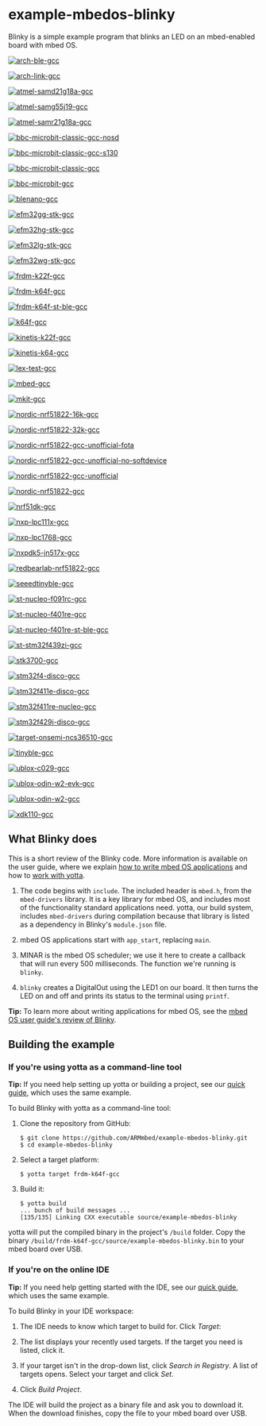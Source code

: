 # example-mbedos-blinky

Blinky is a simple example program that blinks an LED on an mbed-enabled board with mbed OS.

[![arch-ble-gcc](https://x1j4rqb9of.execute-api.us-west-2.amazonaws.com/badge/thegecko/example-mbedos-blinky/arch-ble-gcc?circle-token=29093fffa8e4086f715e03dd0e3a4c150ab09f9d)](http://yotta.mbed.com/#/target/arch-ble-gcc)

[![arch-link-gcc](https://x1j4rqb9of.execute-api.us-west-2.amazonaws.com/badge/thegecko/example-mbedos-blinky/arch-link-gcc?circle-token=29093fffa8e4086f715e03dd0e3a4c150ab09f9d)](http://yotta.mbed.com/#/target/arch-link-gcc)

[![atmel-samd21g18a-gcc](https://x1j4rqb9of.execute-api.us-west-2.amazonaws.com/badge/thegecko/example-mbedos-blinky/atmel-samd21g18a-gcc?circle-token=29093fffa8e4086f715e03dd0e3a4c150ab09f9d)](http://yotta.mbed.com/#/target/atmel-samd21g18a-gcc)

[![atmel-samg55j19-gcc](https://x1j4rqb9of.execute-api.us-west-2.amazonaws.com/badge/thegecko/example-mbedos-blinky/atmel-samg55j19-gcc?circle-token=29093fffa8e4086f715e03dd0e3a4c150ab09f9d)](http://yotta.mbed.com/#/target/atmel-samg55j19-gcc)

[![atmel-samr21g18a-gcc](https://x1j4rqb9of.execute-api.us-west-2.amazonaws.com/badge/thegecko/example-mbedos-blinky/atmel-samr21g18a-gcc?circle-token=29093fffa8e4086f715e03dd0e3a4c150ab09f9d)](http://yotta.mbed.com/#/target/atmel-samr21g18a-gcc)

[![bbc-microbit-classic-gcc-nosd](https://x1j4rqb9of.execute-api.us-west-2.amazonaws.com/badge/thegecko/example-mbedos-blinky/bbc-microbit-classic-gcc-nosd?circle-token=29093fffa8e4086f715e03dd0e3a4c150ab09f9d)](http://yotta.mbed.com/#/target/bbc-microbit-classic-gcc-nosd)

[![bbc-microbit-classic-gcc-s130](https://x1j4rqb9of.execute-api.us-west-2.amazonaws.com/badge/thegecko/example-mbedos-blinky/bbc-microbit-classic-gcc-s130?circle-token=29093fffa8e4086f715e03dd0e3a4c150ab09f9d)](http://yotta.mbed.com/#/target/bbc-microbit-classic-gcc-s130)

[![bbc-microbit-classic-gcc](https://x1j4rqb9of.execute-api.us-west-2.amazonaws.com/badge/thegecko/example-mbedos-blinky/bbc-microbit-classic-gcc?circle-token=29093fffa8e4086f715e03dd0e3a4c150ab09f9d)](http://yotta.mbed.com/#/target/bbc-microbit-classic-gcc)

[![bbc-microbit-gcc](https://x1j4rqb9of.execute-api.us-west-2.amazonaws.com/badge/thegecko/example-mbedos-blinky/bbc-microbit-gcc?circle-token=29093fffa8e4086f715e03dd0e3a4c150ab09f9d)](http://yotta.mbed.com/#/target/bbc-microbit-gcc)

[![blenano-gcc](https://x1j4rqb9of.execute-api.us-west-2.amazonaws.com/badge/thegecko/example-mbedos-blinky/blenano-gcc?circle-token=29093fffa8e4086f715e03dd0e3a4c150ab09f9d)](http://yotta.mbed.com/#/target/blenano-gcc)

[![efm32gg-stk-gcc](https://x1j4rqb9of.execute-api.us-west-2.amazonaws.com/badge/thegecko/example-mbedos-blinky/efm32gg-stk-gcc?circle-token=29093fffa8e4086f715e03dd0e3a4c150ab09f9d)](http://yotta.mbed.com/#/target/efm32gg-stk-gcc)

[![efm32hg-stk-gcc](https://x1j4rqb9of.execute-api.us-west-2.amazonaws.com/badge/thegecko/example-mbedos-blinky/efm32hg-stk-gcc?circle-token=29093fffa8e4086f715e03dd0e3a4c150ab09f9d)](http://yotta.mbed.com/#/target/efm32hg-stk-gcc)

[![efm32lg-stk-gcc](https://x1j4rqb9of.execute-api.us-west-2.amazonaws.com/badge/thegecko/example-mbedos-blinky/efm32lg-stk-gcc?circle-token=29093fffa8e4086f715e03dd0e3a4c150ab09f9d)](http://yotta.mbed.com/#/target/efm32lg-stk-gcc)

[![efm32wg-stk-gcc](https://x1j4rqb9of.execute-api.us-west-2.amazonaws.com/badge/thegecko/example-mbedos-blinky/efm32wg-stk-gcc?circle-token=29093fffa8e4086f715e03dd0e3a4c150ab09f9d)](http://yotta.mbed.com/#/target/efm32wg-stk-gcc)

[![frdm-k22f-gcc](https://x1j4rqb9of.execute-api.us-west-2.amazonaws.com/badge/thegecko/example-mbedos-blinky/frdm-k22f-gcc?circle-token=29093fffa8e4086f715e03dd0e3a4c150ab09f9d)](http://yotta.mbed.com/#/target/frdm-k22f-gcc)

[![frdm-k64f-gcc](https://x1j4rqb9of.execute-api.us-west-2.amazonaws.com/badge/thegecko/example-mbedos-blinky/frdm-k64f-gcc?circle-token=29093fffa8e4086f715e03dd0e3a4c150ab09f9d)](http://yotta.mbed.com/#/target/frdm-k64f-gcc)

[![frdm-k64f-st-ble-gcc](https://x1j4rqb9of.execute-api.us-west-2.amazonaws.com/badge/thegecko/example-mbedos-blinky/frdm-k64f-st-ble-gcc?circle-token=29093fffa8e4086f715e03dd0e3a4c150ab09f9d)](http://yotta.mbed.com/#/target/frdm-k64f-st-ble-gcc)

[![k64f-gcc](https://x1j4rqb9of.execute-api.us-west-2.amazonaws.com/badge/thegecko/example-mbedos-blinky/k64f-gcc?circle-token=29093fffa8e4086f715e03dd0e3a4c150ab09f9d)](http://yotta.mbed.com/#/target/k64f-gcc)

[![kinetis-k22f-gcc](https://x1j4rqb9of.execute-api.us-west-2.amazonaws.com/badge/thegecko/example-mbedos-blinky/kinetis-k22f-gcc?circle-token=29093fffa8e4086f715e03dd0e3a4c150ab09f9d)](http://yotta.mbed.com/#/target/kinetis-k22f-gcc)

[![kinetis-k64-gcc](https://x1j4rqb9of.execute-api.us-west-2.amazonaws.com/badge/thegecko/example-mbedos-blinky/kinetis-k64-gcc?circle-token=29093fffa8e4086f715e03dd0e3a4c150ab09f9d)](http://yotta.mbed.com/#/target/kinetis-k64-gcc)

[![lex-test-gcc](https://x1j4rqb9of.execute-api.us-west-2.amazonaws.com/badge/thegecko/example-mbedos-blinky/lex-test-gcc?circle-token=29093fffa8e4086f715e03dd0e3a4c150ab09f9d)](http://yotta.mbed.com/#/target/lex-test-gcc)

[![mbed-gcc](https://x1j4rqb9of.execute-api.us-west-2.amazonaws.com/badge/thegecko/example-mbedos-blinky/mbed-gcc?circle-token=29093fffa8e4086f715e03dd0e3a4c150ab09f9d)](http://yotta.mbed.com/#/target/mbed-gcc)

[![mkit-gcc](https://x1j4rqb9of.execute-api.us-west-2.amazonaws.com/badge/thegecko/example-mbedos-blinky/mkit-gcc?circle-token=29093fffa8e4086f715e03dd0e3a4c150ab09f9d)](http://yotta.mbed.com/#/target/mkit-gcc)

[![nordic-nrf51822-16k-gcc](https://x1j4rqb9of.execute-api.us-west-2.amazonaws.com/badge/thegecko/example-mbedos-blinky/nordic-nrf51822-16k-gcc?circle-token=29093fffa8e4086f715e03dd0e3a4c150ab09f9d)](http://yotta.mbed.com/#/target/nordic-nrf51822-16k-gcc)

[![nordic-nrf51822-32k-gcc](https://x1j4rqb9of.execute-api.us-west-2.amazonaws.com/badge/thegecko/example-mbedos-blinky/nordic-nrf51822-32k-gcc?circle-token=29093fffa8e4086f715e03dd0e3a4c150ab09f9d)](http://yotta.mbed.com/#/target/nordic-nrf51822-32k-gcc)

[![nordic-nrf51822-gcc-unofficial-fota](https://x1j4rqb9of.execute-api.us-west-2.amazonaws.com/badge/thegecko/example-mbedos-blinky/nordic-nrf51822-gcc-unofficial-fota?circle-token=29093fffa8e4086f715e03dd0e3a4c150ab09f9d)](http://yotta.mbed.com/#/target/nordic-nrf51822-gcc-unofficial-fota)

[![nordic-nrf51822-gcc-unofficial-no-softdevice](https://x1j4rqb9of.execute-api.us-west-2.amazonaws.com/badge/thegecko/example-mbedos-blinky/nordic-nrf51822-gcc-unofficial-no-softdevice?circle-token=29093fffa8e4086f715e03dd0e3a4c150ab09f9d)](http://yotta.mbed.com/#/target/nordic-nrf51822-gcc-unofficial-no-softdevice)

[![nordic-nrf51822-gcc-unofficial](https://x1j4rqb9of.execute-api.us-west-2.amazonaws.com/badge/thegecko/example-mbedos-blinky/nordic-nrf51822-gcc-unofficial?circle-token=29093fffa8e4086f715e03dd0e3a4c150ab09f9d)](http://yotta.mbed.com/#/target/nordic-nrf51822-gcc-unofficial)

[![nordic-nrf51822-gcc](https://x1j4rqb9of.execute-api.us-west-2.amazonaws.com/badge/thegecko/example-mbedos-blinky/nordic-nrf51822-gcc?circle-token=29093fffa8e4086f715e03dd0e3a4c150ab09f9d)](http://yotta.mbed.com/#/target/nordic-nrf51822-gcc)

[![nrf51dk-gcc](https://x1j4rqb9of.execute-api.us-west-2.amazonaws.com/badge/thegecko/example-mbedos-blinky/nrf51dk-gcc?circle-token=29093fffa8e4086f715e03dd0e3a4c150ab09f9d)](http://yotta.mbed.com/#/target/nrf51dk-gcc)

[![nxp-lpc111x-gcc](https://x1j4rqb9of.execute-api.us-west-2.amazonaws.com/badge/thegecko/example-mbedos-blinky/nxp-lpc111x-gcc?circle-token=29093fffa8e4086f715e03dd0e3a4c150ab09f9d)](http://yotta.mbed.com/#/target/nxp-lpc111x-gcc)

[![nxp-lpc1768-gcc](https://x1j4rqb9of.execute-api.us-west-2.amazonaws.com/badge/thegecko/example-mbedos-blinky/nxp-lpc1768-gcc?circle-token=29093fffa8e4086f715e03dd0e3a4c150ab09f9d)](http://yotta.mbed.com/#/target/nxp-lpc1768-gcc)

[![nxpdk5-jn517x-gcc](https://x1j4rqb9of.execute-api.us-west-2.amazonaws.com/badge/thegecko/example-mbedos-blinky/nxpdk5-jn517x-gcc?circle-token=29093fffa8e4086f715e03dd0e3a4c150ab09f9d)](http://yotta.mbed.com/#/target/nxpdk5-jn517x-gcc)

[![redbearlab-nrf51822-gcc](https://x1j4rqb9of.execute-api.us-west-2.amazonaws.com/badge/thegecko/example-mbedos-blinky/redbearlab-nrf51822-gcc?circle-token=29093fffa8e4086f715e03dd0e3a4c150ab09f9d)](http://yotta.mbed.com/#/target/redbearlab-nrf51822-gcc)

[![seeedtinyble-gcc](https://x1j4rqb9of.execute-api.us-west-2.amazonaws.com/badge/thegecko/example-mbedos-blinky/seeedtinyble-gcc?circle-token=29093fffa8e4086f715e03dd0e3a4c150ab09f9d)](http://yotta.mbed.com/#/target/seeedtinyble-gcc)

[![st-nucleo-f091rc-gcc](https://x1j4rqb9of.execute-api.us-west-2.amazonaws.com/badge/thegecko/example-mbedos-blinky/st-nucleo-f091rc-gcc?circle-token=29093fffa8e4086f715e03dd0e3a4c150ab09f9d)](http://yotta.mbed.com/#/target/st-nucleo-f091rc-gcc)

[![st-nucleo-f401re-gcc](https://x1j4rqb9of.execute-api.us-west-2.amazonaws.com/badge/thegecko/example-mbedos-blinky/st-nucleo-f401re-gcc?circle-token=29093fffa8e4086f715e03dd0e3a4c150ab09f9d)](http://yotta.mbed.com/#/target/st-nucleo-f401re-gcc)

[![st-nucleo-f401re-st-ble-gcc](https://x1j4rqb9of.execute-api.us-west-2.amazonaws.com/badge/thegecko/example-mbedos-blinky/st-nucleo-f401re-st-ble-gcc?circle-token=29093fffa8e4086f715e03dd0e3a4c150ab09f9d)](http://yotta.mbed.com/#/target/st-nucleo-f401re-st-ble-gcc)

[![st-stm32f439zi-gcc](https://x1j4rqb9of.execute-api.us-west-2.amazonaws.com/badge/thegecko/example-mbedos-blinky/st-stm32f439zi-gcc?circle-token=29093fffa8e4086f715e03dd0e3a4c150ab09f9d)](http://yotta.mbed.com/#/target/st-stm32f439zi-gcc)

[![stk3700-gcc](https://x1j4rqb9of.execute-api.us-west-2.amazonaws.com/badge/thegecko/example-mbedos-blinky/stk3700-gcc?circle-token=29093fffa8e4086f715e03dd0e3a4c150ab09f9d)](http://yotta.mbed.com/#/target/stk3700-gcc)

[![stm32f4-disco-gcc](https://x1j4rqb9of.execute-api.us-west-2.amazonaws.com/badge/thegecko/example-mbedos-blinky/stm32f4-disco-gcc?circle-token=29093fffa8e4086f715e03dd0e3a4c150ab09f9d)](http://yotta.mbed.com/#/target/stm32f4-disco-gcc)

[![stm32f411e-disco-gcc](https://x1j4rqb9of.execute-api.us-west-2.amazonaws.com/badge/thegecko/example-mbedos-blinky/stm32f411e-disco-gcc?circle-token=29093fffa8e4086f715e03dd0e3a4c150ab09f9d)](http://yotta.mbed.com/#/target/stm32f411e-disco-gcc)

[![stm32f411re-nucleo-gcc](https://x1j4rqb9of.execute-api.us-west-2.amazonaws.com/badge/thegecko/example-mbedos-blinky/stm32f411re-nucleo-gcc?circle-token=29093fffa8e4086f715e03dd0e3a4c150ab09f9d)](http://yotta.mbed.com/#/target/stm32f411re-nucleo-gcc)

[![stm32f429i-disco-gcc](https://x1j4rqb9of.execute-api.us-west-2.amazonaws.com/badge/thegecko/example-mbedos-blinky/stm32f429i-disco-gcc?circle-token=29093fffa8e4086f715e03dd0e3a4c150ab09f9d)](http://yotta.mbed.com/#/target/stm32f429i-disco-gcc)

[![target-onsemi-ncs36510-gcc](https://x1j4rqb9of.execute-api.us-west-2.amazonaws.com/badge/thegecko/example-mbedos-blinky/target-onsemi-ncs36510-gcc?circle-token=29093fffa8e4086f715e03dd0e3a4c150ab09f9d)](http://yotta.mbed.com/#/target/target-onsemi-ncs36510-gcc)

[![tinyble-gcc](https://x1j4rqb9of.execute-api.us-west-2.amazonaws.com/badge/thegecko/example-mbedos-blinky/tinyble-gcc?circle-token=29093fffa8e4086f715e03dd0e3a4c150ab09f9d)](http://yotta.mbed.com/#/target/tinyble-gcc)

[![ublox-c029-gcc](https://x1j4rqb9of.execute-api.us-west-2.amazonaws.com/badge/thegecko/example-mbedos-blinky/ublox-c029-gcc?circle-token=29093fffa8e4086f715e03dd0e3a4c150ab09f9d)](http://yotta.mbed.com/#/target/ublox-c029-gcc)

[![ublox-odin-w2-evk-gcc](https://x1j4rqb9of.execute-api.us-west-2.amazonaws.com/badge/thegecko/example-mbedos-blinky/ublox-odin-w2-evk-gcc?circle-token=29093fffa8e4086f715e03dd0e3a4c150ab09f9d)](http://yotta.mbed.com/#/target/ublox-odin-w2-evk-gcc)

[![ublox-odin-w2-gcc](https://x1j4rqb9of.execute-api.us-west-2.amazonaws.com/badge/thegecko/example-mbedos-blinky/ublox-odin-w2-gcc?circle-token=29093fffa8e4086f715e03dd0e3a4c150ab09f9d)](http://yotta.mbed.com/#/target/ublox-odin-w2-gcc)

[![xdk110-gcc](https://x1j4rqb9of.execute-api.us-west-2.amazonaws.com/badge/thegecko/example-mbedos-blinky/xdk110-gcc?circle-token=29093fffa8e4086f715e03dd0e3a4c150ab09f9d)](http://yotta.mbed.com/#/target/xdk110-gcc)

## What Blinky does

This is a short review of the Blinky code. More information is available on the user guide, where we explain [how to write mbed OS applications](https://docs.mbed.com/docs/getting-started-mbed-os/en/latest/Full_Guide/app_on_mbed_os/) and how to [work with yotta](https://docs.mbed.com/docs/getting-started-mbed-os/en/latest/Full_Guide/app_on_yotta/).

1. The code begins with ``include``. The included header is ``mbed.h``, from the ``mbed-drivers`` library. It is a key library for mbed OS, and includes most of the functionality standard applications need. yotta, our build system, includes ``mbed-drivers`` during compilation because that library is listed as a dependency in Blinky's ``module.json`` file.

1. mbed OS applications start with ``app_start``, replacing ``main``.

1. MINAR is the mbed OS scheduler; we use it here to create a callback that will run every 500 milliseconds. The function we're running is ``blinky``.

1. ``blinky`` creates a DigitalOut using the LED1 on our board. It then turns the LED on and off and prints its status to the terminal using ``printf``.


**Tip:** To learn more about writing applications for mbed OS, see the [mbed OS user guide's review of Blinky](https://docs.mbed.com/docs/getting-started-mbed-os/en/latest/Full_Guide/app_on_mbed_os/).


## Building the example

### If you're using yotta as a command-line tool

**Tip:** If you need help setting up yotta or building a project, see our [quick guide](https://docs.mbed.com/docs/getting-started-mbed-os/en/latest/FirstProjectmbedOS/), which uses the same example.

To build Blinky with yotta as a command-line tool:

1. Clone the repository from GitHub:

	```
	$ git clone https://github.com/ARMmbed/example-mbedos-blinky.git
	$ cd example-mbedos-blinky
	```

2. Select a target platform:

	```
	$ yotta target frdm-k64f-gcc
	```

3. Build it:

	```
	$ yotta build
	... bunch of build messages ...
	[135/135] Linking CXX executable source/example-mbedos-blinky
	```

yotta will put the compiled binary in the project's `/build` folder. Copy the binary  `/build/frdm-k64f-gcc/source/example-mbedos-blinky.bin` to your mbed board over USB.

### If you're on the online IDE

**Tip:** If you need help getting started with the IDE, see our [quick guide](https://docs.mbed.com/docs/getting-started-mbed-os/en/latest/FirstProjectmbedOS/), which uses the same example.

To build Blinky in your IDE workspace:

1. The IDE needs to know which target to build for. Click *Target*:
 
 1. The list displays your recently used targets. If the target you need is listed, click it.
 
 1. If your target isn't in the drop-down list, click *Search in Registry*. A list of targets opens. Select your target and click *Set*.

1. Click *Build Project*.

The IDE will build the project as a binary file and ask you to download it. When the download finishes, copy the file to your mbed board over USB.
